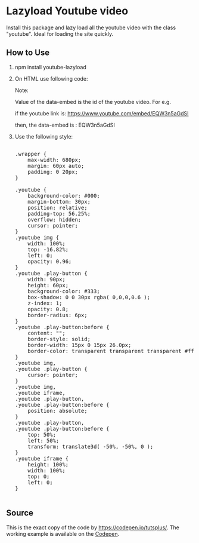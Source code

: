 # Lazyload Youtube video

  Install this package and lazy load all the youtube video with the class "youtube". Ideal for loading the site quickly.

## How to Use

1. npm install youtube-lazyload

2. On HTML use following code:
    <div class="wrapper">
        <div class="youtube" data-embed="EQW3n5aGdSI">
            <div class="play-button"></div>
        </div>
    </div>

    Note: 

    Value of the data-embed is the id of the youtube video. For e.g.

    if the youtube link is: https://www.youtube.com/embed/EQW3n5aGdSI

    then, the data-embed is : EQW3n5aGdSI

3.  Use the following style:

    <pre>

    .wrapper {
        max-width: 680px;
        margin: 60px auto;
        padding: 0 20px;
    }

    .youtube {
        background-color: #000;
        margin-bottom: 30px;
        position: relative;
        padding-top: 56.25%;
        overflow: hidden;
        cursor: pointer;
    }
    .youtube img {
        width: 100%;
        top: -16.82%;
        left: 0;
        opacity: 0.96;
    }
    .youtube .play-button {
        width: 90px;
        height: 60px;
        background-color: #333;
        box-shadow: 0 0 30px rgba( 0,0,0,0.6 );
        z-index: 1;
        opacity: 0.8;
        border-radius: 6px;
    }
    .youtube .play-button:before {
        content: "";
        border-style: solid;
        border-width: 15px 0 15px 26.0px;
        border-color: transparent transparent transparent #fff;
    }
    .youtube img,
    .youtube .play-button {
        cursor: pointer;
    }
    .youtube img,
    .youtube iframe,
    .youtube .play-button,
    .youtube .play-button:before {
        position: absolute;
    }
    .youtube .play-button,
    .youtube .play-button:before {
        top: 50%;
        left: 50%;
        transform: translate3d( -50%, -50%, 0 );
    }
    .youtube iframe {
        height: 100%;
        width: 100%;
        top: 0;
        left: 0;
    }

    </pre>


##  Source

<p>This is the exact copy of the code by <a href="https://codepen.io/tutsplus/">https://codepen.io/tutsplus/</a>. The working example is available
on the <a href="https://codepen.io/tutsplus/pen/RRVRro">Codepen</a>.</p>
